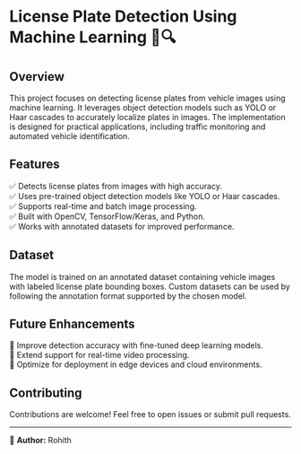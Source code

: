 # License Plate Detection Using Machine Learning 🚗🔍

## Overview
This project focuses on detecting license plates from vehicle images using machine learning. It leverages object detection models such as YOLO or Haar cascades to accurately localize plates in images. The implementation is designed for practical applications, including traffic monitoring and automated vehicle identification.

## Features
✅ Detects license plates from images with high accuracy.  
✅ Uses pre-trained object detection models like YOLO or Haar cascades.  
✅ Supports real-time and batch image processing.  
✅ Built with OpenCV, TensorFlow/Keras, and Python.  
✅ Works with annotated datasets for improved performance.  


## Dataset
The model is trained on an annotated dataset containing vehicle images with labeled license plate bounding boxes. Custom datasets can be used by following the annotation format supported by the chosen model.

## Future Enhancements
🔹 Improve detection accuracy with fine-tuned deep learning models.  
🔹 Extend support for real-time video processing.  
🔹 Optimize for deployment in edge devices and cloud environments.  

## Contributing
Contributions are welcome! Feel free to open issues or submit pull requests.



---
📌 **Author:** Rohith

